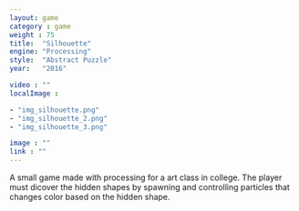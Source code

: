 ```yaml
---
layout: game
category : game
weight : 75
title:  "Silhouette"
engine: "Processing"
style:  "Abstract Puzzle"
year:   "2016"

video : ""
localImage : 

- "img_silhouette.png"
- "img_silhouette_2.png"
- "img_silhouette_3.png"

image : ""
link : ""
---
```

A small game made with processing for a art class in college. The player must dicover the hidden shapes by spawning and controlling particles that changes color based on the hidden shape. 